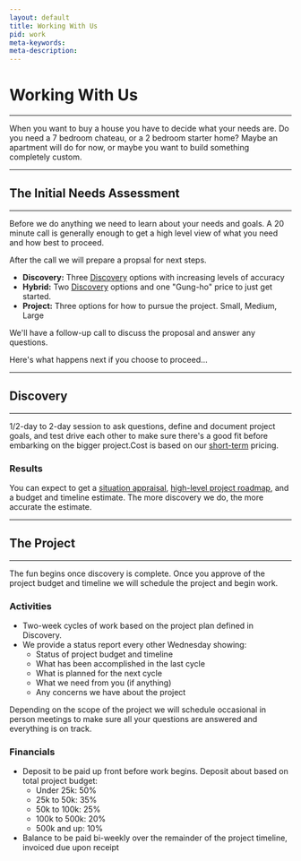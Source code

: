 ```yaml
---
layout: default
title: Working With Us
pid: work
meta-keywords:
meta-description:
---
```

# Working With Us
----

When you want to buy a house you have to decide what your needs are. Do you need a 7 bedroom chateau, or a 2 bedroom starter home? Maybe an apartment will do for now, or maybe you want to build something completely custom.

----
## The Initial Needs Assessment
----

Before we do anything we need to learn about your needs and goals. A 20 minute call is generally enough to get a high level view of what you need and how best to proceed.

After the call we will prepare a propsal for next steps.

- **Discovery:** Three [Discovery](#discovery) options with increasing levels of accuracy
- **Hybrid:** Two [Discovery](#discovery) options and one "Gung-ho" price to just get started.
- **Project:** Three options for how to pursue the project. Small, Medium, Large

We'll have a follow-up call to discuss the proposal and answer any questions.

Here's what happens next if you choose to proceed&hellip;

----
## Discovery
----
1/2-day to 2-day session to ask questions, define and document project goals, and test drive each other to make sure there's a good fit before embarking on the bigger project.Cost is based on our [short-term](/short-term/) pricing.

### Results
You can expect to get a [situation appraisal](/situation-appraisal/), [high-level project roadmap](/project-roadmap/), and a budget and timeline estimate. The more discovery we do, the more accurate the estimate.

----
## The Project
----

The fun begins once discovery is complete. Once you approve of the project budget and timeline we will schedule the project and begin work.

### Activities
- Two-week cycles of work based on the project plan defined in Discovery.
- We provide a status report every other Wednesday showing:
  - Status of project budget and timeline
  - What has been accomplished in the last cycle
  - What is planned for the next cycle
  - What we need from you (if anything)
  - Any concerns we have about the project

Depending on the scope of the project we will schedule occasional in person meetings to make sure all your questions are answered and everything is on track.

### Financials
- Deposit to be paid up front before work begins. Deposit about based on total project budget:
  - Under 25k: 50%
  - 25k to 50k: 35%
  - 50k to 100k: 25%
  - 100k to 500k: 20%
  - 500k and up: 10%
- Balance to be paid bi-weekly over the remainder of the project timeline, invoiced due upon receipt


